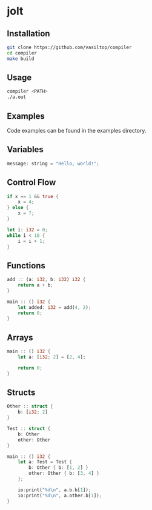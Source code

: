 # jolt

## Installation

```bash
git clone https://github.com/vasiltop/compiler
cd compiler 
make build
```

## Usage

```bash
compiler <PATH>
./a.out
```

## Examples

Code examples can be found in the examples directory.

## Variables

```rust
message: string = "Hello, world!";
```

## Control Flow

```rust
if x == 1 && true {
    x = 4;
} else {
    x = 7;
}

let i: i32 = 0;
while i < 10 {
    i = i + 1;
}
```

## Functions

```rust
add :: (a: i32, b: i32) i32 {
    return a + b;
}

main :: () i32 {
    let added: i32 = add(4, 2);
    return 0;
}
```

## Arrays

```rust
main :: () i32 {
    let a: [i32; 2] = [2, 4];

    return 0;
}
```

## Structs
```rust
Other :: struct {
	b: [i32; 2]
}

Test :: struct {
	b: Other
	other: Other
}

main :: () i32 {
	let a: Test = Test { 
		b: Other { b: [1, 2] }
		other: Other { b: [3, 4] }
	};

	io:print("%d\n", a.b.b[1]);
	io:print("%d\n", a.other.b[1]);
}
```

